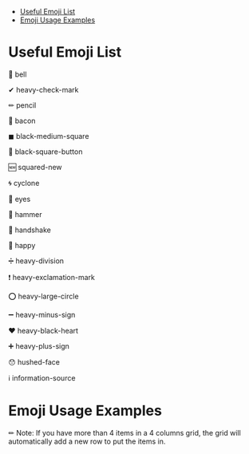 
- [Useful Emoji List](#useful-emoji-list)
- [Emoji Usage Examples](#emoji-usage-examples)


# Useful Emoji List

🔔 bell

✔ heavy-check-mark

✏ pencil

🥓 bacon

◼ black-medium-square

🔲 black-square-button

🆕 squared-new

🌀 cyclone

👀 eyes

🔨 hammer

🤝 handshake

🙂 happy

➗ heavy-division

❗ heavy-exclamation-mark

⭕ heavy-large-circle

➖ heavy-minus-sign

❤ heavy-black-heart

➕ heavy-plus-sign

😯 hushed-face

ℹ information-source




# Emoji Usage Examples

✏ Note: If you have more than 4 items in a 4 columns grid, the grid will automatically add a new row to put the items in.